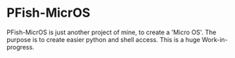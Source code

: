 # PFish-MicrOS
PFish-MicrOS is just another project of mine, to create a 'Micro OS'.
The purpose is to create easier python and shell access.
This is a huge Work-in-progress.
